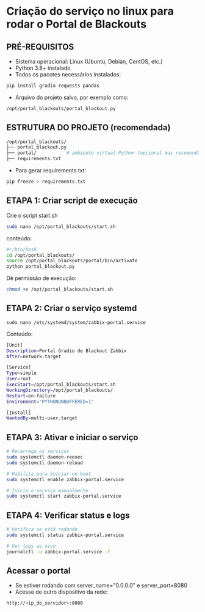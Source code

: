 # Criação do serviço no linux para rodar o Portal de Blackouts 



## PRÉ-REQUISITOS
* Sistema operacional: Linux (Ubuntu, Debian, CentOS, etc.)
* Python 3.8+ instalado
* Todos os pacotes necessários instalados:
```bash
pip install gradio requests pandas
```

* Arquivo do projeto salvo, por exemplo como:
```bash
/opt/portal_blackouts/portal_blackout.py 
```

##  ESTRUTURA DO PROJETO (recomendada)

```bash
/opt/portal_blackouts/
├── portal_blackout.py
├── portal/           # ambiente virtual Python (opcional mas recomendado)
├── requirements.txt
```

* Para gerar requirements.txt:
```bash
pip freeze > requirements.txt
```

## ETAPA 1: Criar script de execução

Crie o script start.sh

```bash
sudo nano /opt/portal_blackouts/start.sh
```
conteúdo: 

```sh
#!/bin/bash
cd /opt/portal_blackouts/
source /opt/portal_blackouts/portal/bin/activate
python portal_blackout.py
```
Dê permissão de execução:

```bash
chmod +x /opt/portal_blackouts/start.sh
````

## ETAPA 2: Criar o serviço systemd

```init
sudo nano /etc/systemd/system/zabbix-portal.service
```
Conteúdo:

```bash
[Unit]
Description=Portal Gradio de Blackout Zabbix
After=network.target

[Service]
Type=simple
User=root
ExecStart=/opt/portal_blackouts/start.sh
WorkingDirectory=/opt/portal_blackouts/
Restart=on-failure
Environment="PYTHONUNBUFFERED=1"

[Install]
WantedBy=multi-user.target
```

## ETAPA 3: Ativar e iniciar o serviço

```bash
# Recarrega os serviços
sudo systemctl daemon-reexec
sudo systemctl daemon-reload

# Habilita para iniciar no boot
sudo systemctl enable zabbix-portal.service

# Inicia o serviço manualmente
sudo systemctl start zabbix-portal.service
```

## ETAPA 4: Verificar status e logs

```bash
# Verifica se está rodando
sudo systemctl status zabbix-portal.service

# Ver logs ao vivo
journalctl -u zabbix-portal.service -f
```

## Acessar o portal

* Se estiver rodando com server_name="0.0.0.0" e server_port=8080
* Acesse de outro dispositivo da rede:

```bash
http://<ip_do_servidor>:8080
```
